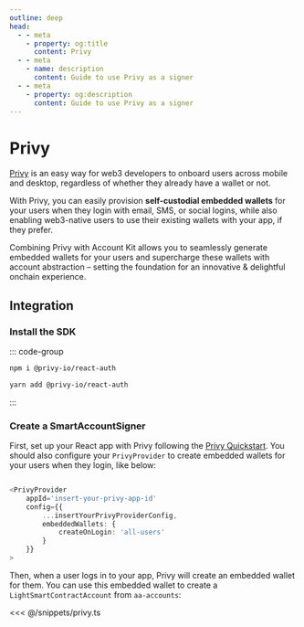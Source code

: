 ```yaml
---
outline: deep
head:
  - - meta
    - property: og:title
      content: Privy
  - - meta
    - name: description
      content: Guide to use Privy as a signer
  - - meta
    - property: og:description
      content: Guide to use Privy as a signer
---
```


# Privy

[Privy](https://privy.io) is an easy way for web3 developers to onboard users across mobile and desktop, regardless of whether they already have a wallet or not.

With Privy, you can easily provision **self-custodial embedded wallets** for your users when they login with email, SMS, or social logins, while also enabling web3-native users to use their existing wallets with your app, if they prefer.

Combining Privy with Account Kit allows you to seamlessly generate embedded wallets for your users and supercharge these wallets with account abstraction – setting the foundation for an innovative & delightful onchain experience.

## Integration

### Install the SDK

::: code-group

```bash [npm]
npm i @privy-io/react-auth
```

```bash [yarn]
yarn add @privy-io/react-auth
```

:::

### Create a SmartAccountSigner

First, set up your React app with Privy following the [Privy Quickstart](https://docs.privy.io/guide/quickstart). You should also configure your `PrivyProvider` to create embedded wallets for your users when they login, like below:

```ts [PrivyProvider]

<PrivyProvider
    appId='insert-your-privy-app-id'
    config={{
        ...insertYourPrivyProviderConfig,
        embeddedWallets: {
            createOnLogin: 'all-users'
        }
    }}
>

```

Then, when a user logs in to your app, Privy will create an embedded wallet for them. You can use this embedded wallet to create a `LightSmartContractAccount` from `aa-accounts`:

<<< @/snippets/privy.ts

